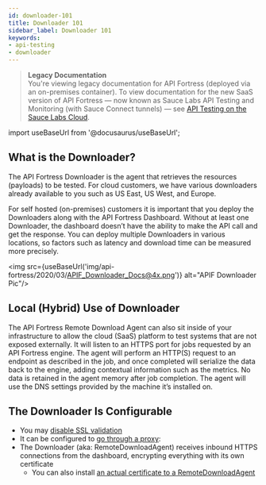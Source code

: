 ```yaml
---
id: downloader-101
title: Downloader 101
sidebar_label: Downloader 101
keywords:
- api-testing
- downloader
---
```


<head>
  <meta name="robots" content="noindex" />
</head>

> **Legacy Documentation**<br/>You're viewing legacy documentation for API Fortress (deployed via an on-premises container). To view documentation for the new SaaS version of API Fortress &#8212; now known as Sauce Labs API Testing and Monitoring (with Sauce Connect tunnels) &#8212; see [API Testing on the Sauce Labs Cloud](/api-testing/).

import useBaseUrl from '@docusaurus/useBaseUrl';

## What is the Downloader?

The API Fortress Downloader is the agent that retrieves the resources (payloads) to be tested. For cloud customers, we have various downloaders already available to you such as US East, US West, and Europe.

For self hosted (on-premises) customers it is important that you deploy the Downloaders along with the API Fortress Dashboard. Without at least one Downloader, the dashboard doesn’t have the ability to make the API call and get the response. You can deploy multiple Downloaders in various locations, so factors such as latency and download time can be measured more precisely.

<img src={useBaseUrl('img/api-fortress/2020/03/APIF_Downloader_Docs@4x.png')} alt="APIF Downloader Pic"/>

## Local (Hybrid) Use of Downloader

The API Fortress Remote Download Agent can also sit inside of your infrastructure to allow the cloud (SaaS) platform to test systems that are not exposed externally. It will listen to an HTTPS port for jobs requested by an API Fortress engine. The agent will perform an HTTP(S) request to an endpoint as described in the job, and once completed will serialize the data back to the engine, adding contextual information such as the metrics. No data is retained in the agent memory after job completion. The agent will use the DNS settings provided by the machine it’s installed on.

## The Downloader Is Configurable

- You may [disable SSL validation](/api-testing/on-prem/how-to/disable-ssl-validation)
- It can be configured to [go through a proxy](/api-testing/on-prem/self-hosted/proxy-settings-in-downloader):
- The Downloader (aka: RemoteDownloadAgent) receives inbound HTTPS connections from the dashboard, encrypting everything with its own certificate
  - You can also install [an actual certificate to a RemoteDownloadAgent](/api-testing/on-prem/how-to/keystores-for-downloader)
